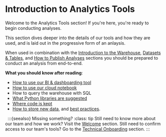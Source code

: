 # Introduction to Analytics Tools
Welcome to the Analytics Tools section! If you're here, you're ready to begin conducting analyses.

This section dives deeper into the details of our tools and how they are used, and is laid out in the progressive form of an anlaysis.

When used in combination with the [Introduction to the Warehouse](intro-warehouse), [Datasets & Tables](datasets-tables), and [How to Publish Analyses](publish-analyses) sections you should be prepared to conduct an analysis from end-to-end.

**What you should know after reading**:
* [How to use our BI & dashboarding tool](metabase)
* [How to use our cloud notebook](jupyterhub)
* How to query the warehouse with SQL
* [What Python libraries are suggested](python-libraries)
* [Where code is kept](saving-code)
* [How to store new data](storing-new-data), and [best practices](data-catalogs).

&nbsp;
:::{seealso} Missing something?
:class: tip
Still need to know more about our team and how we work?
Visit the [Welcome](analysts-welcome) section.
Still need to confirm access to our team's tools?
Go to the [Technical Onboarding](technical-onboarding) section.
:::
